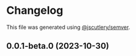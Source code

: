 # Changelog

This file was generated using [@jscutlery/semver](https://github.com/jscutlery/semver).

## 0.0.1-beta.0 (2023-10-30)
